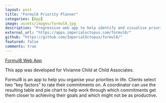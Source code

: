 ```yaml
---
layout: post
title: "Formul8 Priority Planner"
categories: [App]
image: assets/images/formul8.jpg
description: "Progressive web app to help identify and visualise priorities for time management."
external_url: "https://apps.imperialoctopus.com/formul8/"
github: "https://github.com/ImperialOctopus/formul8/"
featured: false
comments: true
---
```


[Formul8 Web App](https://apps.imperialoctopus.com/formul8/)

This app was developed for Vivianne Child at Child Associates.

Formul8 is an app to help you organise your priorities in life. Clients select two "key factors" to rate their commitments on. A coordinator can use the resulting table and pie chart to help work through which commitments get them closer to achieving their goals and which might not be as productive.
